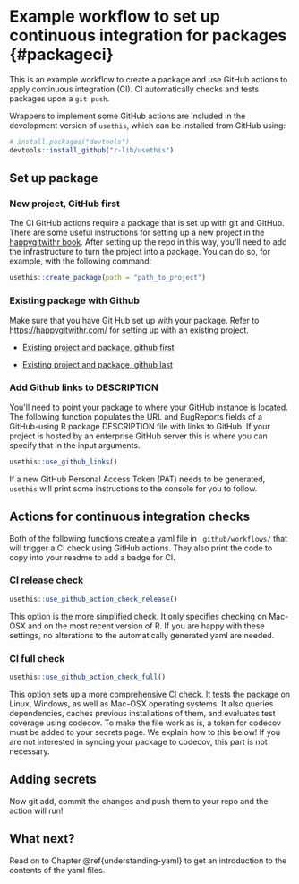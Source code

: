 

# Example workflow to set up continuous integration for packages {#packageci}



This is an example workflow to create a package and use GitHub actions to apply continuous integration (CI). 
CI automatically checks and tests packages upon a `git push`.

Wrappers to implement some GitHub actions are included in the development version of `usethis`, which can be installed from GitHub using:


```r
# install.packages("devtools")
devtools::install_github("r-lib/usethis")
```

## Set up package 

### New project, GitHub first

The CI GitHub actions require a package that is set up with git and GitHub. 
There are some useful instructions for setting up a new project in the [happygitwithr book](https://happygitwithr.com/new-GitHub-first.html#new-GitHub-first). 
After setting up the repo in this way, you'll need to add the infrastructure to turn the project into a package. 
You can do so, for example, with the following command:


```r
usethis::create_package(path = "path_to_project")
```

### Existing package with Github

Make sure that you have Git Hub set up with your package. Refer to https://happygitwithr.com/ for setting up with an existing project.

- [Existing project and package, github first](https://happygitwithr.com/existing-github-first.html#existing-github-first)

- [Existing project and package, github last](https://happygitwithr.com/existing-github-last.html#existing-github-last)

### Add Github links to DESCRIPTION

You'll need to point your package to where your GitHub instance is located. 
The following function populates the URL and BugReports fields of a GitHub-using R package DESCRIPTION file with links to GitHub. 
If your project is hosted by an enterprise GitHub server this is where you can specify that in the input arguments. 


```r
usethis::use_github_links()
```

If a new GitHub Personal Access Token (PAT) needs to be generated, `usethis` will print some instructions to the console for you to follow. 

## Actions for continuous integration checks

Both of the following functions create a yaml file in `.github/workflows/` that will trigger a CI check using GitHub actions. 
They also print the code to copy into your readme to add a badge for CI.

### CI release check


```r
usethis::use_github_action_check_release()
```

This option is the more simplified check. It only specifies checking on Mac-OSX and on the most recent version of R. 
If you are happy with these settings, no alterations to the automatically generated yaml are needed. 

### CI full check


```r
usethis::use_github_action_check_full()
```

This option sets up a more comprehensive CI check. 
It tests the package on Linux, Windows, as well as Mac-OSX operating systems. 
It also queries dependencies, caches previous installations of them, and evaluates test coverage using codecov. 
To make the file work as is, a token for codecov must be added to your secrets page. 
We explain how to this below!
If you are not interested in syncing your package to codecov, this part is not necessary. 

## Adding secrets




Now git add, commit the changes and push them to your repo and the action will run! 

## What next?

Read on to Chapter \@ref{understanding-yaml} to get an introduction to the contents of the yaml files. 

